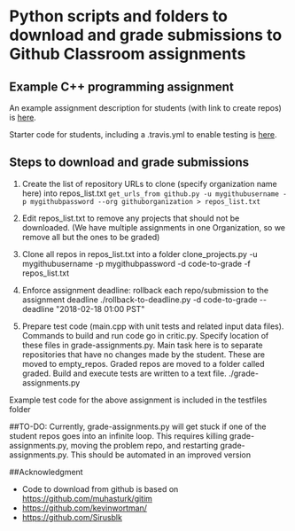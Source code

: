 # Python scripts and folders to download and grade submissions to Github Classroom assignments

## Example C++ programming assignment
An example assignment description for students (with link to create repos) is [here](https://docs.google.com/document/d/1mszTJFAmO-uTtE0nFBGjUvFE7y1e6-GjyAkK7cjN5n0/edit?usp=sharing).

Starter code for students, including a .travis.yml to enable testing is [here](https://classroom.github.com/g/iOSmGwQ2).

## Steps to download and grade submissions
1. Create the list of repository URLs to clone (specify organization name here) into repos_list.txt
`get_urls_from github.py -u mygithubusername -p mygithubpassword --org githuborganization > repos_list.txt`

2. Edit repos_list.txt to remove any projects that should not be downloaded. (We have multiple assignments in one Organization, so we remove all but the ones to be graded)

3. Clone all repos in repos_list.txt into a folder
clone_projects.py -u mygithubusername -p mygithubpassword -d code-to-grade -f repos_list.txt

4. Enforce assignment deadline: rollback each repo/submission to the assignment deadline
./rollback-to-deadline.py -d code-to-grade --deadline "2018-02-18 01:00 PST"

5. Prepare test code (main.cpp with unit tests and related input data files). Commands to build and run code go in critic.py.
Specify location of these files in grade-assignments.py. Main task here is to separate repositories that have no changes made by the student. These are moved to empty_repos. Graded repos are moved to a folder called graded. Build and execute tests are written to a text file.
./grade-assignments.py

Example test code for the above assignment is included in the testfiles folder

##TO-DO:
Currently, grade-assignments.py will get stuck if one of the student repos goes into an infinite loop. This requires killing grade-assignments.py, moving the problem repo, and restarting grade-assignments.py. This should be automated in an improved version

##Acknowledgment
* Code to download from github is based on https://github.com/muhasturk/gitim
* https://github.com/kevinwortman/
* https://github.com/Sirusblk
